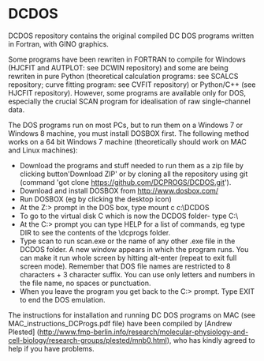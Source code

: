 # DCDOS
DCDOS repository contains the original compiled DC DOS programs written in Fortran, with GINO graphics.

Some programs have been rewriten in FORTRAN to compile for Windows (HJCFIT and AUTPLOT: see DCWIN repository) and some are being rewriten in pure Python (theoretical calculation programs: see SCALCS repository; curve fitting program: see CVFIT repository) or Python/C++ (see HJCFIT repository).  However, some programs are available only for DOS, especially the crucial SCAN program for idealisation of raw single-channel data. 

The DOS programs run on most PCs, but to run them on a Windows 7 or Windows 8 machine, you must install DOSBOX first. The following method works on a 64 bit Windows 7 machine (theoretically should work on MAC and Linux machines):
- Download the programs and stuff needed to run them as a zip file by clicking button'Download ZIP' or by cloning all the repository using git (command 'got clone https://github.com/DCPROGS/DCDOS.git'). 
- Download and install DOSBOX from http://www.dosbox.com/ 
- Run DOSBOX (eg by clicking the desktop icon)
- At the Z:\> prompt in the DOS box, type
    mount c c:\DCDOS
- To go to the virtual disk C which is now the DCDOS folder- type
    C:\ 
- At the C:\> prompt you can type HELP for a list of commands, eg type DIR to see the contents of the \dcprogs folder.
- Type scan to run scan.exe or the name of any other .exe file in the DCDOS folder. A new window appears in which the program runs. You can make it run whole screen by hitting alt-enter (repeat to exit full screen mode). Remember that DOS file names are restricted to 8 characters + 3 character suffix. You can use only letters and numbers in the file name, no spaces or punctuation.
- When you leave the program you get back to the C:\> prompt. Type EXIT to end the DOS emulation.

The instructions for installation and running DC DOS programs on MAC (see MAC_instructions_DCProgs.pdf file) have been compiled by [Andrew Plested] (http://www.fmp-berlin.info/research/molecular-physiology-and-cell-biology/research-groups/plested/mnb0.html), who has kindly agreed to help if you have problems.
